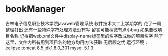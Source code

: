 # bookManager
吉林电子信息职业技术学院javaweb管理系统
软件技术大二上学期学的 花了一周整理打出
还有一些特殊字符处理方法没有写 留言可能稍微有点小bug
如果要改项目名称 记得把web.xml文件中display-name标签里的名字改成你的项目名字
除了这里，文件内所有用到项目名的地方均用方法获取 无后顾之忧
运行环境：
eclipse
tomcat 8.5 
jdk1.8.0_301
mysql 5.1.3
